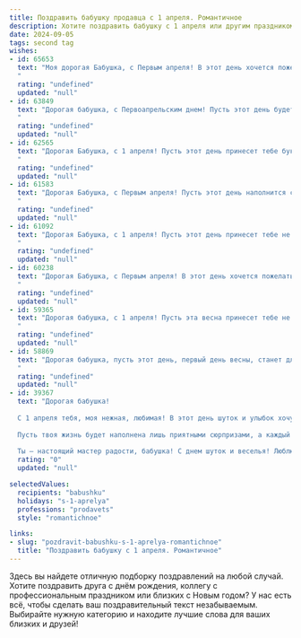 ```yaml
---
title: Поздравить бабушку продавца с 1 апреля. Романтичное
description: Хотите поздравить бабушку с 1 апреля или другим праздником? Наш ИИ создаст незабываемое поздравление, а вы обязательно выделитесь среди других.  
date: 2024-09-05
tags: second tag
wishes:
- id: 65653
  text: "Моя дорогая Бабушка, с Первым апреля! В этот день хочется пожелать тебе, чтобы твоя жизнь была такой же яркой и красочной, как твои лучшие товары. Пусть каждый день будет наполнен улыбками, а покупатели приходят к тебе с радостью и благодарностью. Ты - настоящая волшебница, которая умеет находить для каждого то, что нужно, и дарить людям счастье.
  "
  rating: "undefined"
  updated: "null"
- id: 63849
  text: "Дорогая бабушка, с Первоапрельским днем! Пусть этот день будет полон улыбок, как яркие весенние цветы, а душа твоя, как и твой талант продавца, всегда будет сиять добротой и очарованием!  💖
  "
  rating: "undefined"
  updated: "null"
- id: 62565
  text: "Дорогая Бабушка, с 1 апреля! Пусть этот день принесет тебе букет ярких эмоций, как самые красивые цветы, которые ты когда-то продавала в своем магазине. Пусть твоя жизнь будет полна любви, как самые сладкие конфеты, которые ты всегда предлагала своим покупателям. Счастья тебе, моя милая Бабушка!
  "
  rating: "undefined"
  updated: "null"
- id: 61583
  text: "Дорогая Бабушка, с Первым апреля! Пусть этот день наполнится солнцем и теплом, а твоя душа - радостью и вдохновением. Твой талант и мастерство продавца всегда завораживали, ты умеешь дарить людям не только товар, но и улыбку, хорошее настроение. Пусть твоя жизнь будет полна ярких моментов и приятных сюрпризов, а  каждая новая весна приносит тебе нежность, красоту и безграничную любовь!
  "
  rating: "undefined"
  updated: "null"
- id: 61092
  text: "Дорогая Бабушка, с 1 апреля! Пусть этот день принесет тебе не только улыбки и веселье, но и приятные сюрпризы, словно волшебные товары на твоём любимом прилавке. Пусть каждый день будет наполнен теплом, любовью и радостью, как свежий хлеб, который ты с такой любовью продавала.
  "
  rating: "undefined"
  updated: "null"
- id: 60238
  text: "Дорогая Бабушка, с Первым апреля! В этот день хочется пожелать Вам весеннего настроения, как распускающиеся цветы, и чтобы жизнь Ваша была такой же яркой и красочной, как витрина Вашего любимого магазина. Пусть каждый день будет наполнен радостью, как удачная сделка, а любовь и забота окружающих согревают Вас, словно теплый солнечный луч.
  "
  rating: "undefined"
  updated: "null"
- id: 59365
  text: "Дорогая бабушка, с 1 апреля! Пусть эта весна принесет тебе не только тепло и солнышко, но и море любви, радости и, конечно же, удачных продаж в твоем любимом магазине. Ты - настоящая волшебница, которая умеет находить для каждого покупателя что-то особенное, как будто читаешь их мысли! Пусть твоя доброта и очарование всегда согревают сердца покупателей и делают каждый день ярким и особенным.
  "
  rating: "undefined"
  updated: "null"
- id: 58869
  text: "Дорогая бабушка, пусть этот день, первый день весны, станет для тебя началом новой, светлой главы в жизни! Пусть твоя торговля цветет, как весенние цветы, а покупатели радуют тебя своими улыбками, как солнечные лучи. С 1 апреля!
  "
  rating: "undefined"
  updated: "null"
- id: 39367
  text: "Дорогая бабушка!
  
  С 1 апреля тебя, моя нежная, любимая! В этот день шуток и улыбок хочу сказать, как ты важна для меня. Ты, как искренний продавец счастья, всегда умела дарить радость и тепло своим близким.
  
  Пусть твоя жизнь будет наполнена лишь приятными сюрпризами, а каждый день приносит умиление и свет, словно яркие весенние цветы. Желаю тебе, чтобы смех и счастье никогда не покидали твой дом, а каждый момент был бы полон любви и гармонии.
  
  Ты — настоящий мастер радости, бабушка! С днем шуток и веселья! Люблю тебя безмерно!"
  rating: "0"
  updated: "null"

selectedValues:
  recipients: "babushku"
  holidays: "s-1-aprelya"
  professions: "prodavets"
  style: "romantichnoe"

links:
- slug: "pozdravit-babushku-s-1-aprelya-romantichnoe"
  title: "Поздравить бабушку с 1 апреля. Романтичное"
---
```


Здесь вы найдете отличную подборку поздравлений на любой случай. 
Хотите поздравить друга с днём рождения, коллегу с профессиональным праздником или близких с Новым годом? У нас есть всё, чтобы сделать ваш поздравительный текст незабываемым. Выбирайте нужную категорию и находите лучшие слова для ваших близких и друзей!
